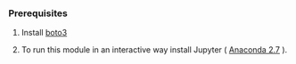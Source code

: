 ### Prerequisites
1. Install [boto3](https://github.com/boto/boto3)

2. To run this module in an interactive way install  Jupyter ( [Anaconda 2.7](https://www.anaconda.com/download/#linux) ).
